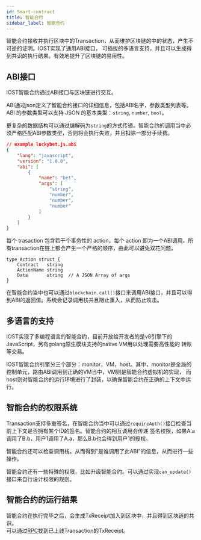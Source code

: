 ```yaml
---
id: Smart-contract
title: 智能合约
sidebar_label: 智能合约
---
```


智能合约接收并执行区块中的Transaction，从而维护区块链的中的状态，产生不可逆的证明。IOST实现了通用ABI接口，
可插拔的多语言支持，并且可以生成得到共识的执行结果。有效地提升了区块链的易用性。

## ABI接口
IOST智能合约通过ABI接口与区块链进行交互。

ABI通过json定义了智能合约接口的详细信息，包括ABI名字，参数类型列表等。ABI 的参数类型可以支持 JSON 的基本类型：`string`, `number`, `bool`。

更复杂的数据结构可以通过编解码为`string`的方式传递。智能合约的调用当中必须严格匹配ABI参数类型，否则将会执行失败，并且扣除一部分手续费。

```json
// example luckybet.js.abi
{
    "lang": "javascript",
    "version": "1.0.0",
    "abi": [
        {
            "name": "bet",
            "args": [
                "string",
                "number",
                "number",
                "number"
            ]
        }
    ]
}
```

每个 trasaction 包含若干个事务性的 action，每个 action 即为一个ABI调用。所有transaction在链上都会产生一个严格的顺序，由此可以避免双花问题。

```golang
type Action struct {
	Contract   string  
	ActionName string
	Data       string  // A JSON Array of args
}
```

在智能合约当中也可以通过`blockchain.call()`接口来调用ABI接口，并且可以得到ABI的返回值。系统会记录调用栈并且阻止重入，从而防止攻击。

## 多语言的支持

IOST实现了多编程语言的智能合约，目前开放给开发者的是v8引擎下的JavaScript，另有golang原生模块支持的native VM用以处理需要高性能的
转账等交易。

IOST智能合约引擎分三个部分：monitor，VM，host。其中，monitor是全局的控制单元，路由ABI调用到正确的VM当中，VM则是智能合约虚拟机的实现，
而host则对智能合约的运行环境进行了封装，以确保智能合约在正确的上下文中运行。

## 智能合约的权限系统

Transaction支持多重签名，在智能合约当中可以通过```requireAuth()```接口检查当前上下文是否拥有某个ID的签名。智能合约的相互调用会传递
签名权限，如果A.a调用了B.b，用户1调用了A.a，那么B.b也会得到用户1的授权。

智能合约还可以检查调用栈，从而得到“是谁调用了此ABI”的信息，从而进行一些操作。

智能合约还有一些特殊的权限，比如升级智能合约。可以通过实现```can_update()```接口来自行设计权限的规则。

## 智能合约的运行结果

智能合约在执行完毕之后，会生成TxReceipt加入到区块中，并且得到区块链的共识。   
可以通过[RPC](6-reference/API.md#gettxreceiptbytxhash-hash)找到已上线Transaction的TxReceipt。
